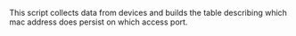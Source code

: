 
This script collects data from devices and builds the table describing which mac address does persist on which access port.
